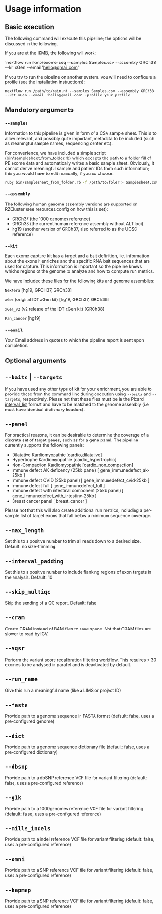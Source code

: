 # Usage information

## Basic execution

The following command will execute this pipeline; the options will be discussed in the following.

If you are at the IKMB, the following will work:

`nextflow run ikmb/exome-seq --samples Samples.csv --assembly GRCh38 --kit xGen --email 'hello@gmail.com' 

If you try to run the pipeline on another system, you will need to configure a profile (see the installation instructions):

`nextflow run /path/to/main.nf --samples Samples.csv --assembly GRCh38 --kit xGen --email 'hello@gmail.com' -profile your_profile`


## Mandatory arguments

### `--samples`
Information to this pipeline is given in form of a CSV sample sheet. This is to allow relevant, and possibly quite important, metadata to be included (such
as meaningful sample names, sequencing center etc).

For convenience, we have included a simple script (bin/samplesheet_from_folder.rb) which accepts the path to a folder fill of PE exome data and automatically
writes a basic sample sheet. Obviously, it cannot derive meaningful sample and patient IDs from such information; this you would have to edit manually, if
you so choose.

```bash
ruby bin/samplesheet_from_folder.rb -f /path/to/foler > Samplesheet.csv`
```

### `--assembly` 
The following human genome assembly versions are supported on RZCluster (see resources.config on how this is set):

- GRCh37 (the 1000 genomes reference)
- GRCh38 (the current human reference assembly without ALT loci)
- hg19 (another version of GRCh37, also referred to as the UCSC reference)

### `--kit`
Each exome capture kit has a target and a bait definition, i.e. information about the exons it enriches and the specific RNA bait sequences that are used 
for capture. This information is important so the pipeline knows whichs regions of the genome to analyze and how to compute run metrics. 

We have included these files for the following kits and genome assemblies:

`Nextera` [hg19, GRCH37, GRCh38]

`xGen` (original IDT xGen kit) [hg19, GRCh37, GRCh38]

`xGen_v2` (v2 release of the IDT xGen kit) [GRCh38]

`Pan_cancer` [hg19]

### `--email`
Your Email address in quotes to which the pipeline report is sent upon completion. 

## Optional arguments

## `--baits` | `--targets` 
If you have used any other type of kit for your enrichment, you are able to provide these from the command line during execution using `--baits` and 
`--targets`, respectively. Please not that these files must be in the Picard 
[interval_list](https://gatkforums.broadinstitute.org/gatk/discussion/1319/collected-faqs-about-interval-lists) format and have to be matched 
to the genome assembly (i.e. must have identical dictionary headers). 

## `--panel`
For practical reasons, it can be desirable to determine the coverage of a discrete set of target genes, such as for a gene panel. The pipeline currently 
supports the following panels:

- Dilatative Kardiomyopathie [cardio_dilatative]
- Hypertrophe Kardiomyopathie [cardio_hypertrophic]
- Non-Compaction Kardiomyopathie [cardio_non_compaction]
- Immune defect AK deficency (25kb panel) [ gene_immunedefect_ak-25kb ]
- Immune defect CVID (25kb panel) [ gene_immunedefect_cvid-25kb ]
- Immune defect full [ gene_immunedefect_full ]
- Immune defect with intestinal component (25kb panel) [ gene_immunedefect_with_intestine-25kb ]
- Breast cancer panel [ breast_cancer ]

Please not that this will also create additional run metrics, including a per-sample list of target exons that fall below a minimum sequence coverage. 

## `--max_length` 
Set this to a positive number to trim all reads down to a desired size. Default: no size-trimming.

## `--interval_padding`
Set this to a positive number to include flanking regions of exon targets in the analysis. Default: 10

## `--skip_multiqc`
Skip the sending of a QC report. Default: false

## `--cram`
Create CRAM instead of BAM files to save space. Not that CRAM files are slower to read by IGV. 

## `--vqsr`
Perform the variant score recalibration filtering workflow. This requires > 30 exomes to be analysed in parallel and is deactivated by default. 

## `--run_name`
Give this run a meaningful name (like a LIMS or project ID)

## `--fasta`
Provide path to a genome sequence in FASTA format (default: false, uses a pre-configured genome)

## `--dict`
Provide path to a genome sequence dictionary file (default: false, uses a pre-configured dictionary)

## `--dbsnp`
Provide path to a dbSNP reference VCF file for variant filtering (default: false, uses a pre-configured reference)

## `--g1k`
Provide path to a 1000genomes reference VCF file for variant filtering (default: false, uses a pre-configured reference)

## `--mills_indels`
Provide path to a indel reference VCF file for variant filtering (default: false, uses a pre-configured reference)

## `--omni`
Provide path to a SNP reference VCF file for variant filtering (default: false, uses a pre-configured reference)

## `--hapmap`
Provide path to a SNP reference VCF file for variant filtering (default: false, uses a pre-configured reference)

